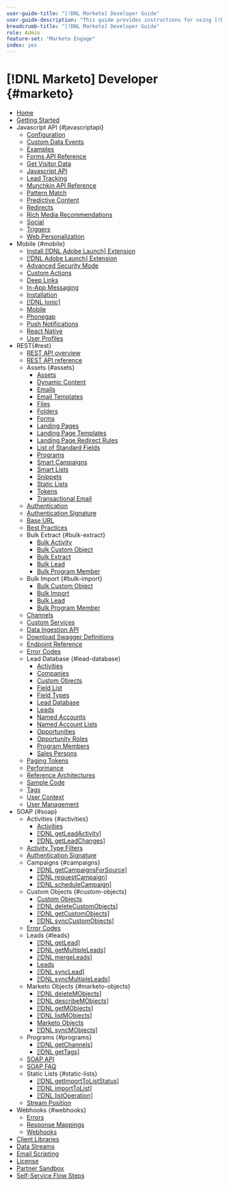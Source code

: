 ```yaml
---
user-guide-title: "[!DNL Marketo] Developer Guide"
user-guide-description: "This guide provides instructions for using [!DNL Marketo] APIs."
breadcrumb-title: "[!DNL Marketo] Developer Guide"
role: Admin
feature-set: "Marketo Engage"
index: yes
---
```


# [!DNL Marketo] Developer {#marketo}

- [Home](home.md)
- [Getting Started](getting-started.md)
- Javascript API {#javascriptapi}
   - [Configuration](javascript-api/configuration.md)
   - [Custom Data Events](javascript-api/custom-data-events.md)
   - [Examples](javascript-api/examples.md)
   - [Forms API Reference](javascript-api/forms-api-reference.md)
   - [Get Visitor Data](javascript-api/get-visitor-data.md)
   - [Javascript API](javascript-api/javascript-api.md)
   - [Lead Tracking](javascript-api/lead-tracking.md)
   - [Munchkin API Reference](javascript-api/api-reference.md)
   - [Pattern Match](javascript-api/pattern-match.md)
   - [Predictive Content](javascript-api/predictive-content.md)
   - [Redirects](javascript-api/redirect.md)
   - [Rich Media Recommendations](javascript-api/rich-media-recommendation.md)
   - [Social](javascript-api/social.md)
   - [Triggers](javascript-api/triggers.md)
   - [Web Personalization](javascript-api/web-personalization.md)
- Mobile {#mobile}
   - [Install [!DNL Adobe Launch] Extension](mobile/adobe-launch-extension-installation.md)
   - [[!DNL Adobe Launch] Extension](mobile/adobe-launch-extension.md)
   - [Advanced Security Mode](mobile/advanced-security-access-mode.md)
   - [Custom Actions](mobile/custom-actions.md)
   - [Deep Links](mobile/enabling-deep-links-in-your-app.md)
   - [In-App Messaging](mobile/in-app-messages.md)
   - [Installation](mobile/installation.md)
   - [[!DNL Ionic]](mobile/ionic.md)
   - [Mobile](mobile/mobile.md)
   - [Phonegap](mobile/phonegap.md)
   - [Push Notifications](mobile/push-notifications.md)
   - [React Native](mobile/react-native.md)
   - [User Profiles](mobile/user-profiles.md)
- REST{#rest}
   - [REST API overview](rest-api/rest-api.md)
   - [REST API reference](https://developer.adobe.com/marketo-apis/)
   - Assets {#assets}
      - [Assets](rest-api/assets.md)
      - [Dynamic Content](rest-api/dynamic-content.md)
      - [Emails](rest-api/emails.md)
      - [Email Templates](rest-api/email-templates.md)
      - [Files](rest-api/files.md)
      - [Folders](rest-api/folders.md)
      - [Forms](rest-api/forms.md)
      - [Landing Pages](rest-api/landing-pages.md)
      - [Landing Page Templates](rest-api/landing-page-templates.md)
      - [Landing Page Redirect Rules](rest-api/landing-page-redirect-rules.md)
      - [List of Standard Fields](rest-api/list-of-standard-fields.md)
      - [Programs](rest-api/programs.md)
      - [Smart Campaigns](rest-api/smart-campaigns.md)
      - [Smart Lists](rest-api/smart-lists.md)
      - [Snippets](rest-api/snippets.md)
      - [Static Lists](rest-api/static-lists.md)
      - [Tokens](rest-api/tokens.md)
      - [Transactional Email](rest-api/transactional-email.md)
   - [Authentication](rest-api/authentication.md)
   - [Authentication Signature](rest-api/authentication-signature.md)
   - [Base URL](rest-api/base-url.md)
   - [Best Practices](rest-api/marketo-integration-best-practices.md)
   - Bulk Extract {#bulk-extract}
      - [Bulk Activity](rest-api/bulk-activity-extract.md)
      - [Bulk Custom Object](rest-api/bulk-custom-object-extract.md)
      - [Bulk Extract](rest-api/bulk-extract.md)
      - [Bulk Lead](rest-api/bulk-lead-extract.md)
      - [Bulk Program Member](rest-api/bulk-program-member-extract.md)
   - Bulk Import {#bulk-import}
      - [Bulk Custom Object](rest-api/bulk-custom-object-import.md)
      - [Bulk Import](rest-api/bulk-import.md)
      - [Bulk Lead](rest-api/bulk-lead-import.md)
      - [Bulk Program Member](rest-api/bulk-program-member-import.md)
   - [Channels](rest-api/channels.md)
   - [Custom Services](rest-api/custom-services.md)
   - [Data Ingestion API](rest-api/data-ingestion.md)
   - [Download Swagger Definitions](rest-api/swagger.md)
   - [Endpoint Reference](rest-api/endpoint-reference.md)
   - [Error Codes](rest-api/error-codes.md)
   - Lead Database {#lead-database}
      - [Activities](rest-api/activities.md)
      - [Companies](rest-api/companies.md)
      - [Custom Objects](rest-api/custom-objects.md)
      - [Field List](rest-api/fields.md)
      - [Field Types](rest-api/field-types.md)
      - [Lead Database](rest-api/lead-database.md)
      - [Leads](rest-api/leads.md)
      - [Named Accounts](rest-api/named-accounts.md)
      - [Named Account Lists](rest-api/named-account-lists.md)
      - [Opportunities](rest-api/opportunities.md)
      - [Opportunity Roles](rest-api/opportunity-roles.md)
      - [Program Members](rest-api/program-members.md)
      - [Sales Persons](rest-api/sales-persons.md)
   - [Paging Tokens](rest-api/paging-tokens.md)
   - [Performance](rest-api/performance.md)
   - [Reference Architectures](rest-api/reference-architectures.md)
   - [Sample Code](https://github.com/Marketo/REST-Sample-Code)
   - [Tags](rest-api/tags.md)
   - [User Context](rest-api/user-context.md)
   - [User Management](rest-api/user-management.md)
- SOAP {#soap}
   - Activities {#activities}
      - [Activities](soap-api/activities.md)
      - [[!DNL getLeadActivity]](soap-api/getleadactivity.md)
      - [[!DNL getLeadChanges]](soap-api/getleadchanges.md)
   - [Activity Type Filters](soap-api/activity-type-filters.md)
   - [Authentication Signature](soap-api/authentication-signature.md)
   - Campaigns {#campaigns}
      - [[!DNL getCampaignsForSource]](soap-api/getcampaignsforsource.md)
      - [[!DNL requestCampaign]](soap-api/requestcampaign.md)
      - [[!DNL scheduleCampaign]](soap-api/schedulecampaign.md)
   - Custom Objects {#custom-objects}
      - [Custom Objects](soap-api/custom-objects.md)
      - [[!DNL deleteCustomObjects]](soap-api/deletecustomobjects.md)
      - [[!DNL getCustomObjects]](soap-api/getcustomobjects.md)
      - [[!DNL syncCustomObjects]](soap-api/synccustomobjects.md)
   - [Error Codes](soap-api/error-codes.md)
   - Leads {#leads}
      - [[!DNL getLead]](soap-api/getlead.md)
      - [[!DNL getMultipleLeads]](soap-api/getmultipleleads.md)
      - [[!DNL mergeLeads]](soap-api/mergeleads.md)
      - [Leads](soap-api/leads.md)
      - [[!DNL syncLead]](soap-api/synclead.md)
      - [[!DNL syncMultipleLeads]](soap-api/syncmultipleleads.md)
   - Marketo Objects {#marketo-objects}
      - [[!DNL deleteMObjects]](soap-api/deletemobjects.md)
      - [[!DNL describeMObjects]](soap-api/describemobject.md)
      - [[!DNL getMObjects]](soap-api/getmobjects.md)
      - [[!DNL listMObjects]](soap-api/listmobjects.md)
      - [Marketo Objects](soap-api/marketo-objects.md)
      - [[!DNL syncMObjects]](soap-api/syncmobjects.md)
   - Programs {#programs}
      - [[!DNL getChannels]](soap-api/getchannels.md)
      - [[!DNL getTags]](soap-api/gettags.md)
   - [SOAP API](soap-api/soap-api.md)
   - [SOAP FAQ](soap-api/soap-faq.md)
   - Static Lists {#static-lists}
      - [[!DNL getImportToListStatus]](soap-api/getimporttoliststatus.md)
      - [[!DNL importToList]](soap-api/importtolist.md)
      - [[!DNL listOperation]](soap-api/listoperation.md)
   - [Stream Position](soap-api/stream-position.md)
- Webhooks {#webhooks}
   - [Errors](webhooks/errors.md)
   - [Response Mappings](webhooks/response-mappings.md)
   - [Webhooks](webhooks/webhooks.md)
- [Client Libraries](https://github.com/Marketo/Community-Supported-Client-Libraries)
- [Data Streams](data-streams.md)
- [Email Scripting](email-scripting.md)
- [License](api-license.md)
- [Partner Sandbox](partner-sandbox.md)
- [Self-Service Flow Steps](self-service-flow-steps.md)
